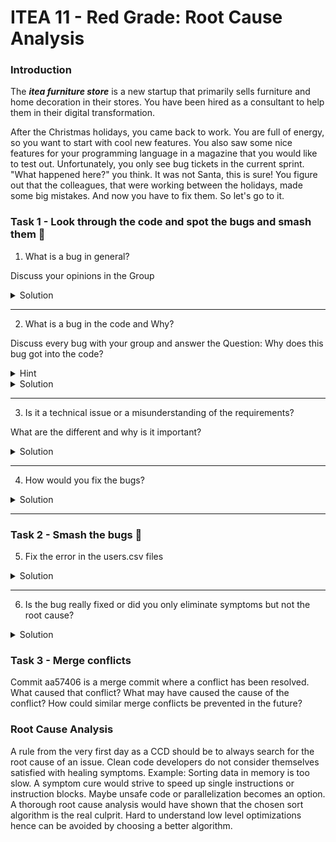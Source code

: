 # ITEA 11 - Red Grade: Root Cause Analysis

### Introduction

The ***itea furniture store*** is a new startup that primarily sells furniture
and home decoration in their stores. You have been hired as a consultant to
help them in their digital transformation.

After the Christmas holidays, you came back to work.
You are full of energy, so you want to start with cool new features.
You also saw some nice features for your programming language in a magazine that you would like to test out.
Unfortunately, you only see bug tickets in the current sprint. "What happened here?" you think. It was not Santa, this is sure!
You figure out that the colleagues, that were working between the holidays, made some big mistakes. And now you have to fix them.
So let's go to it.

### Task 1 - Look through the code and spot the bugs and smash them 🐛

1. What is a bug in general?

Discuss your opinions in the Group
<details>
<summary>Solution</summary>
History:
The term "bug" was used in an account by computer pioneer Grace Hopper, who publicized the cause of a malfunction in an early electromechanical computer. A typical version of the story is:

    In 1946, when Hopper was released from active duty, she joined the Harvard Faculty at the Computation Laboratory where she continued her work on the Mark II and Mark III.
    Operators traced an error in the Mark II to a moth trapped in a relay, coining the term bug. This bug was carefully removed and taped to the log book.
    Stemming from the first bug, today we call errors or glitches in a program a bug.
</details>

---

2. What is a bug in the code and Why? 

Discuss every bug with your group and answer the Question: Why does this bug got into the code?

<details>
<summary>Hint</summary>

1. You do not have to look in a java class for this one. Maybe there are too many lines somewhere?
2. One bug ticket has the following description: "After we implemented the 'return Quantities' feature the Quantities are negative sometimes"
</details>
<details>
<summary>Solution</summary>

1. user.csv has a bug
2. A validation is missing in the `Quantity` class
</details>

---

3. Is it a technical issue or a misunderstanding of the requirements?

What are the different and why is it important?
<details>
<summary>Solution</summary>

1. user.csv has a bug => Technical issue
2. A validation is missing in the `Quantity` class => Requirements (The old logic should stay but should be extended, not replaced with a new logic)
</details>

---
4. How would you fix the bugs?

<details>
<summary>Solution</summary>

1. user.csv has a bug - Remove the last line of the csv file that is not used?
2. A validation is missing in the `Quantity` class - Add the validation and have a thought how you would implement the `return Quantity` feature. Instead of allowing negative Quantities.
</details>

--- 

### Task 2 - Smash the bugs 🐛


5. Fix the error in the users.csv files

<details>
<summary>Solution</summary>
There is an additional new line in the end of the csv file that can be removed but does this fix the problem?
Have a look at the tests. Do they really test the complete csv file?
</details>

---

6. Is the bug really fixed or did you only eliminate symptoms but not the root cause?

<details>
<summary>Solution</summary>
The real bug is in the CsvFileUserRepository class.
Instead of using a stream the developer uses an indexed for loop. 
That is not the problem either but in the line `43` the end range is not correct.
Insted of going to the end of the list with `i < lines.size()` the developer added a `-1`.
Perhabs the developer wanted to have something like this `i <= lines.size() -1` to go through the list of elements.
Unfortunately, the developer forgot the equals symbol and the algorithm is wrong.
Instead of investigating the mistake an additional line was added in the users.csv file.
This just postpones the bug until someone creates a new csv file or updates the existing one.
</details>

### Task 3 - Merge conflicts

Commit aa57406 is a merge commit where a conflict has been resolved.
What caused that conflict? What may have caused the cause of the conflict?
How could similar merge conflicts be prevented in the future?

### Root Cause Analysis

A rule from the very first day as a CCD should be to always search for the root cause of an issue.
Clean code developers do not consider themselves satisfied with healing symptoms. 
Example: Sorting data in memory is too slow. A symptom cure would strive to speed up single instructions or instruction blocks.
Maybe unsafe code or parallelization becomes an option. A thorough root cause analysis would have shown that the chosen sort algorithm is the real culprit.
Hard to understand low level optimizations hence can be avoided by choosing a better algorithm.
